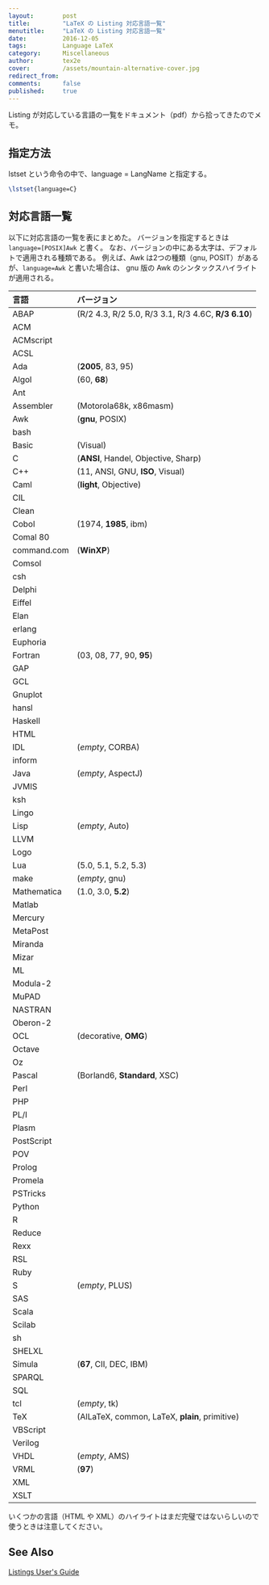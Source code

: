 ```yaml
---
layout:        post
title:         "LaTeX の Listing 対応言語一覧"
menutitle:     "LaTeX の Listing 対応言語一覧"
date:          2016-12-05
tags:          Language LaTeX
category:      Miscellaneous
author:        tex2e
cover:         /assets/mountain-alternative-cover.jpg
redirect_from:
comments:      false
published:     true
---
```


Listing が対応している言語の一覧をドキュメント（pdf）から拾ってきたのでメモ。


指定方法
------------

lstset という命令の中で、language = LangName と指定する。

```latex
\lstset{language=C}
```

対応言語一覧
------------

以下に対応言語の一覧を表にまとめた。
バージョンを指定するときは `language=[POSIX]Awk` と書く。
なお、バージョンの中にある太字は、デフォルトで適用される種類である。
例えば、Awk は2つの種類（gnu, POSIT）があるが、`language=Awk` と書いた場合は、
gnu 版の Awk のシンタックスハイライトが適用される。

| 言語     | バージョン
| :------- | :-------
| ABAP | (R/2 4.3, R/2 5.0, R/3 3.1, R/3 4.6C, **R/3 6.10**)
| ACM
| ACMscript
| ACSL
| Ada | (**2005**, 83, 95)
| Algol | (60, **68**)
| Ant
| Assembler | (Motorola68k, x86masm)
| Awk | (**gnu**, POSIX)
| bash
| Basic | (Visual)
| C | (**ANSI**, Handel, Objective, Sharp)
| C++ | (11, ANSI, GNU, **ISO**, Visual)
| Caml | (**light**, Objective)
| CIL
| Clean
| Cobol | (1974, **1985**, ibm)
| Comal 80
| command.com | (**WinXP**)
| Comsol
| csh
| Delphi
| Eiffel
| Elan
| erlang
| Euphoria
| Fortran | (03, 08, 77, 90, **95**)
| GAP
| GCL
| Gnuplot
| hansl
| Haskell
| HTML
| IDL | (*empty*, CORBA)
| inform
| Java | (*empty*, AspectJ)
| JVMIS
| ksh
| Lingo
| Lisp | (*empty*, Auto)
| LLVM
| Logo
| Lua | (5.0, 5.1, 5.2, 5.3)
| make | (*empty*, gnu)
| Mathematica | (1.0, 3.0, **5.2**)
| Matlab
| Mercury
| MetaPost
| Miranda
| Mizar
| ML
| Modula-2
| MuPAD
| NASTRAN
| Oberon-2
| OCL | (decorative, **OMG**)
| Octave
| Oz
| Pascal | (Borland6, **Standard**, XSC)
| Perl
| PHP
| PL/I
| Plasm
| PostScript
| POV
| Prolog
| Promela
| PSTricks
| Python
| R
| Reduce
| Rexx
| RSL
| Ruby
| S | (*empty*, PLUS)
| SAS
| Scala
| Scilab
| sh
| SHELXL
| Simula | (**67**, CII, DEC, IBM)
| SPARQL
| SQL
| tcl | (*empty*, tk)
| TeX | (AlLaTeX, common, LaTeX, **plain**, primitive)
| VBScript
| Verilog
| VHDL | (*empty*, AMS)
| VRML | (**97**)
| XML
| XSLT

いくつかの言語（HTML や XML）のハイライトはまだ完璧ではないらしいので使うときは注意してください。


See Also
------------

[Listings User's Guide](http://texdoc.net/texmf-dist/doc/latex/listings/listings.pdf)
